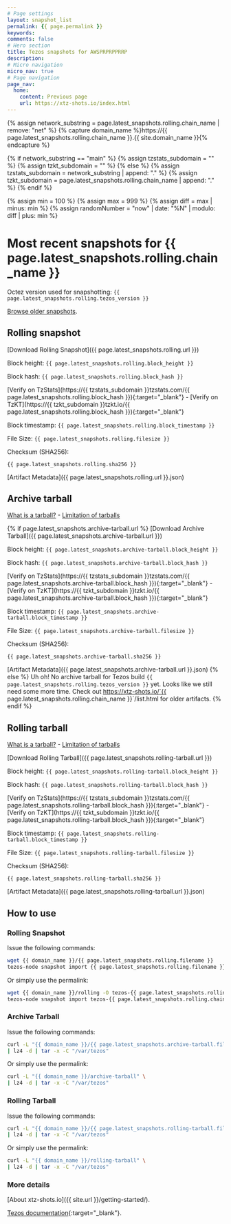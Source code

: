 ```yaml
---
# Page settings
layout: snapshot_list
permalink: {{ page.permalink }}
keywords:
comments: false
# Hero section
title: Tezos snapshots for AWSPRPRPPRRP
description:
# Micro navigation
micro_nav: true
# Page navigation
page_nav:
  home:
    content: Previous page
    url: https://xtz-shots.io/index.html
---
```


{% assign network_substring = page.latest_snapshots.rolling.chain_name | remove: "net" %}
{% capture domain_name %}https://{{ page.latest_snapshots.rolling.chain_name }}.{{ site.domain_name }}{% endcapture %}

{% if network_substring == "main" %}
  {% assign tzstats_subdomain = "" %}
  {% assign tzkt_subdomain = "" %}
{% else %}
  {% assign tzstats_subdomain = network_substring | append: "." %}
  {% assign tzkt_subdomain = page.latest_snapshots.rolling.chain_name | append: "." %}
{% endif %}

{% assign min = 100 %}
{% assign max = 999 %}
{% assign diff = max | minus: min %}
{% assign randomNumber = "now" | date: "%N" | modulo: diff | plus: min %}

# Most recent snapshots for {{ page.latest_snapshots.rolling.chain_name }}

Octez version used for snapshotting: `{{ page.latest_snapshots.rolling.tezos_version }}`

[Browse older snapshots](/{{page.latest_snapshots.rolling.chain_name}}/list.html).

## Rolling snapshot

[Download Rolling Snapshot]({{ page.latest_snapshots.rolling.url }})

Block height: `{{ page.latest_snapshots.rolling.block_height }}`

Block hash: `{{ page.latest_snapshots.rolling.block_hash }}`

[Verify on TzStats](https://{{ tzstats_subdomain }}tzstats.com/{{ page.latest_snapshots.rolling.block_hash }}){:target="\_blank"} - [Verify on TzKT](https://{{ tzkt_subdomain }}tzkt.io/{{ page.latest_snapshots.rolling.block_hash }}){:target="\_blank"}

Block timestamp: `{{ page.latest_snapshots.rolling.block_timestamp }}`

File Size: `{{ page.latest_snapshots.rolling.filesize }}`

Checksum (SHA256):

```
{{ page.latest_snapshots.rolling.sha256 }}
```

[Artifact Metadata]({{ page.latest_snapshots.rolling.url }}.json)

## Archive tarball

[What is a tarball?](https://xtz-shots.io/getting-started/#what-is-a-tarball-) - [Limitation of tarballs](https://xtz-shots.io/getting-started/#caveats)

{% if page.latest_snapshots.archive-tarball.url %}
[Download Archive Tarball]({{ page.latest_snapshots.archive-tarball.url }})

Block height: `{{ page.latest_snapshots.archive-tarball.block_height }}`

Block hash: `{{ page.latest_snapshots.archive-tarball.block_hash }}`

[Verify on TzStats](https://{{ tzstats_subdomain }}tzstats.com/{{ page.latest_snapshots.archive-tarball.block_hash }}){:target="\_blank"} - [Verify on TzKT](https://{{ tzkt_subdomain }}tzkt.io/{{ page.latest_snapshots.archive-tarball.block_hash }}){:target="\_blank"}

Block timestamp: `{{ page.latest_snapshots.archive-tarball.block_timestamp }}`

File Size: `{{ page.latest_snapshots.archive-tarball.filesize }}`

Checksum (SHA256):

```
{{ page.latest_snapshots.archive-tarball.sha256 }}
```

[Artifact Metadata]({{ page.latest_snapshots.archive-tarball.url }}.json)
{% else %}
Uh oh! No archive tarball for Tezos build `{{ page.latest_snapshots.rolling.tezos_version }}` yet. Looks like we still need some more time. Check out https://xtz-shots.io/`{{ page.latest_snapshots.rolling.chain_name }}`/list.html for older artifacts.
{% endif %}

## Rolling tarball

[What is a tarball?](https://xtz-shots.io/getting-started/#what-is-a-tarball-) - [Limitation of tarballs](https://xtz-shots.io/getting-started/#caveats)

[Download Rolling Tarball]({{ page.latest_snapshots.rolling-tarball.url }})

Block height: `{{ page.latest_snapshots.rolling-tarball.block_height }}`

Block hash: `{{ page.latest_snapshots.rolling-tarball.block_hash }}`

[Verify on TzStats](https://{{ tzstats_subdomain }}tzstats.com/{{ page.latest_snapshots.rolling-tarball.block_hash }}){:target="\_blank"} - [Verify on TzKT](https://{{ tzkt_subdomain }}tzkt.io/{{ page.latest_snapshots.rolling-tarball.block_hash }}){:target="\_blank"}

Block timestamp: `{{ page.latest_snapshots.rolling-tarball.block_timestamp }}`

File Size: `{{ page.latest_snapshots.rolling-tarball.filesize }}`

Checksum (SHA256):

```
{{ page.latest_snapshots.rolling-tarball.sha256 }}
```

[Artifact Metadata]({{ page.latest_snapshots.rolling-tarball.url }}.json)

## How to use

### Rolling Snapshot

Issue the following commands:

```bash
wget {{ domain_name }}/{{ page.latest_snapshots.rolling.filename }}
tezos-node snapshot import {{ page.latest_snapshots.rolling.filename }} --block {{ page.latest_snapshots.rolling.block_hash }}
```

Or simply use the permalink:

```bash
wget {{ domain_name }}/rolling -O tezos-{{ page.latest_snapshots.rolling.chain_name }}.rolling
tezos-node snapshot import tezos-{{ page.latest_snapshots.rolling.chain_name }}.rolling --block {{ page.latest_snapshots.rolling.block_hash }}
```

### Archive Tarball

Issue the following commands:

```bash
curl -L "{{ domain_name }}/{{ page.latest_snapshots.archive-tarball.filename }}" \
| lz4 -d | tar -x -C "/var/tezos"
```

Or simply use the permalink:

```bash
curl -L "{{ domain_name }}/archive-tarball" \
| lz4 -d | tar -x -C "/var/tezos"
```

### Rolling Tarball

Issue the following commands:

```bash
curl -L "{{ domain_name }}/{{ page.latest_snapshots.rolling-tarball.filename }}" \
| lz4 -d | tar -x -C "/var/tezos"
```

Or simply use the permalink:

```bash
curl -L "{{ domain_name }}/rolling-tarball" \
| lz4 -d | tar -x -C "/var/tezos"
```

### More details

[About xtz-shots.io]({{ site.url }}/getting-started/).

[Tezos documentation](https://tezos.gitlab.io/user/snapshots.html){:target="\_blank"}.
